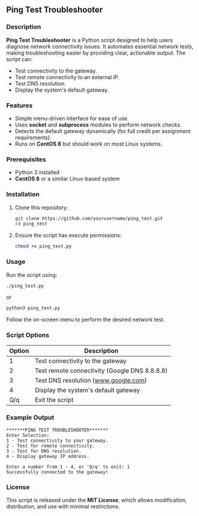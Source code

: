 ## Ping Test Troubleshooter

### Description
**Ping Test Troubleshooter** is a Python script designed to help users diagnose network connectivity issues. It automates essential network tests, making troubleshooting easier by providing clear, actionable output. The script can:
- Test connectivity to the gateway.
- Test remote connectivity to an external IP.
- Test DNS resolution.
- Display the system's default gateway.

### Features
- Simple menu-driven interface for ease of use.
- Uses **socket** and **subprocess** modules to perform network checks.
- Detects the default gateway dynamically (for full credit per assignment requirements).
- Runs on **CentOS 8** but should work on most Linux systems.

### Prerequisites
- Python 3 installed
- **CentOS 8** or a similar Linux-based system

### Installation
1. Clone this repository:
   ```bash
   git clone https://github.com/yourusername/ping_test.git
   cd ping_test
   ```
2. Ensure the script has execute permissions:
   ```bash
   chmod +x ping_test.py
   ```

### Usage
Run the script using:
```bash
./ping_test.py
```
or
```bash
python3 ping_test.py
```

Follow the on-screen menu to perform the desired network test.

### Script Options
| Option | Description |
|--------|-------------|
| 1 | Test connectivity to the gateway |
| 2 | Test remote connectivity (Google DNS 8.8.8.8) |
| 3 | Test DNS resolution (www.google.com) |
| 4 | Display the system's default gateway |
| Q/q | Exit the script |

### Example Output
```
*******PING TEST TROUBLESHOOTER*******
Enter Selection:
1 - Test connectivity to your gateway.
2 - Test for remote connectivity.
3 - Test for DNS resolution.
4 - Display gateway IP address.

Enter a number from 1 - 4, or 'Q/q' to exit: 1
Successfully connected to the gateway!
```

### License
This script is released under the **MIT License**, which allows modification, distribution, and use with minimal restrictions.
